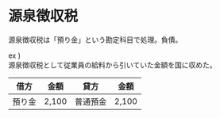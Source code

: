 # 源泉徴収税

源泉徴収税は「預り金」という勘定科目で処理。負債。

ex )  
源泉徴収税として従業員の給料から引いていた金額を国に収めた。

|借方|金額|貸方|金額|
|---|---|---|---|
|預り金|2,100|普通預金|2,100|
